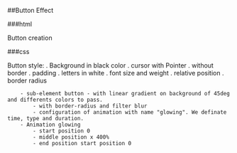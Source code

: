 ##Button Effect

###html

Button creation

###css

Button style:
    . Background in black color
    . cursor with Pointer 
    . without border
    . padding
    . letters in white
    . font size and weight
    . relative position
    . border radius

        - sub-element button - with linear gradient on background of 45deg and differents colors to pass.
            - with border-radius and filter blur
            - configuration of animation with name "glowing". We definate time, type and duration.
        - Animation glowing
            - start position 0
            - middle position x 400%
            - end position start position 0




